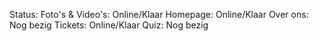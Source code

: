 Status:
Foto's & Video's: Online/Klaar
Homepage: Online/Klaar
Over ons: Nog bezig
Tickets: Online/Klaar
Quiz: Nog bezig